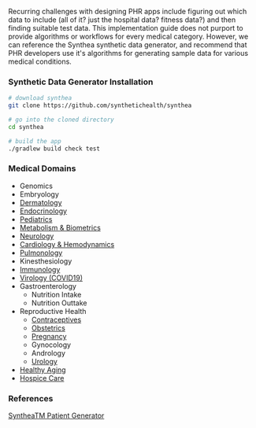 
Recurring challenges with designing PHR apps include figuring out which data to include (all of it?  just the hospital data?  fitness data?) and then finding suitable test data.  This implementation guide does not purport to provide algorithms or workflows for every medical category.  However, we can reference the Synthea synthetic data generator, and recommend that PHR developers use it's algorithms for generating sample data for various medical conditions.  

### Synthetic Data Generator Installation  

```bash
# download synthea
git clone https://github.com/synthetichealth/synthea

# go into the cloned directory
cd synthea

# build the app
./gradlew build check test
```

### Medical Domains  

- Genomics
- Embryology
- [Dermatology](https://github.com/synthetichealth/synthea/tree/master/src/main/resources/modules/dermatitis)  
- [Endocrinology](https://github.com/synthetichealth/synthea/blob/master/src/main/resources/modules/hypothyroidism.json)  
- [Pediatrics](https://github.com/synthetichealth/synthea/blob/master/src/main/resources/cdc_growth_charts.json)  
- [Metabolism & Biometrics](https://github.com/synthetichealth/synthea/blob/master/src/main/resources/biometrics.yml)  
- [Neurology](https://github.com/synthetichealth/synthea/blob/master/src/main/resources/modules/epilepsy.json)  
- [Cardiology & Hemodynamics](https://github.com/synthetichealth/synthea/blob/master/src/main/resources/physiology/generators/circulation_hemodynamics.yml)  
- [Pulmonology](https://github.com/synthetichealth/synthea/blob/master/src/main/resources/modules/lung_cancer.json)  
- Kinesthesiology
- [Immunology](https://github.com/synthetichealth/synthea/blob/master/src/main/resources/immunization_schedule.json)    
- [Virology (COVID19)](https://github.com/synthetichealth/synthea/tree/master/src/main/resources/modules/covid19)    
- Gastroenterology
    - Nutrition Intake
    - Nutrition Outtake
- Reproductive Health
    - [Contraceptives](https://github.com/synthetichealth/synthea/blob/master/src/main/resources/modules/contraceptives.json)    
    - [Obstetrics](https://github.com/synthetichealth/synthea/blob/master/src/main/resources/modules/female_reproduction.json)  
    - [Pregnancy](https://github.com/synthetichealth/synthea/blob/master/src/main/resources/modules/pregnancy.json)  
    - Gynocology
    - Andrology
    - [Urology](https://github.com/synthetichealth/synthea/blob/master/src/main/resources/modules/urinary_tract_infections.json)  
- [Healthy Aging](https://github.com/synthetichealth/synthea/blob/master/src/main/resources/modules/wellness_encounters.json)  
- [Hospice Care](https://github.com/synthetichealth/synthea/blob/master/src/main/resources/modules/hospice_treatment.json)  



### References  

[SyntheaTM Patient Generator](https://github.com/synthetichealth/synthea)    

